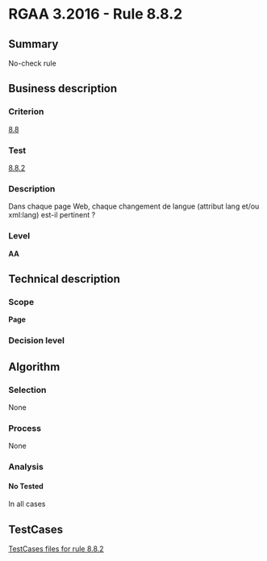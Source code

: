 # RGAA 3.2016 - Rule 8.8.2

## Summary
No-check rule


## Business description

### Criterion
[8.8](http://references.modernisation.gouv.fr/rgaa-accessibilite/criteres.html#crit-8-8)

### Test
[8.8.2](http://references.modernisation.gouv.fr/rgaa-accessibilite/criteres.html#test-8-8-2)

### Description
Dans chaque page Web, chaque changement de langue (attribut lang et/ou xml:lang) est-il pertinent ?

### Level
**AA**


## Technical description

### Scope
**Page**

### Decision level


## Algorithm

### Selection
None

### Process
None

### Analysis

#### No Tested
In all cases


##  TestCases

[TestCases files for rule 8.8.2](https://github.com/Asqatasun/Asqatasun/tree/RGAA_3.2016/rules/rules-rgaa3.2016/src/test/resources/testcases/rgaa32016/Rgaa32016Rule080802/)


